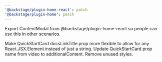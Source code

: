 ```yaml
---
'@backstage/plugin-home-react': patch
'@backstage/plugin-home': patch
---
```


Export ContentModal from @backstage/plugin-home-react so people can use this in other scenarios.

Make QuickStartCard docsLinkTitle prop more flexible to allow for any React.JSX.Element instead of just a string.
Update QuickStartCard prop name from video to additionalContent.
Remove unused styles.
